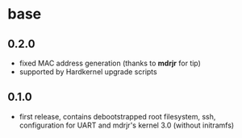 # base #

## 0.2.0 ##
  * fixed MAC address generation (thanks to **mdrjr** for tip)
  * supported by Hardkernel upgrade scripts

## 0.1.0 ##
  * first release, contains debootstrapped root filesystem, ssh, configuration for UART and mdrjr's kernel 3.0 (without initramfs)